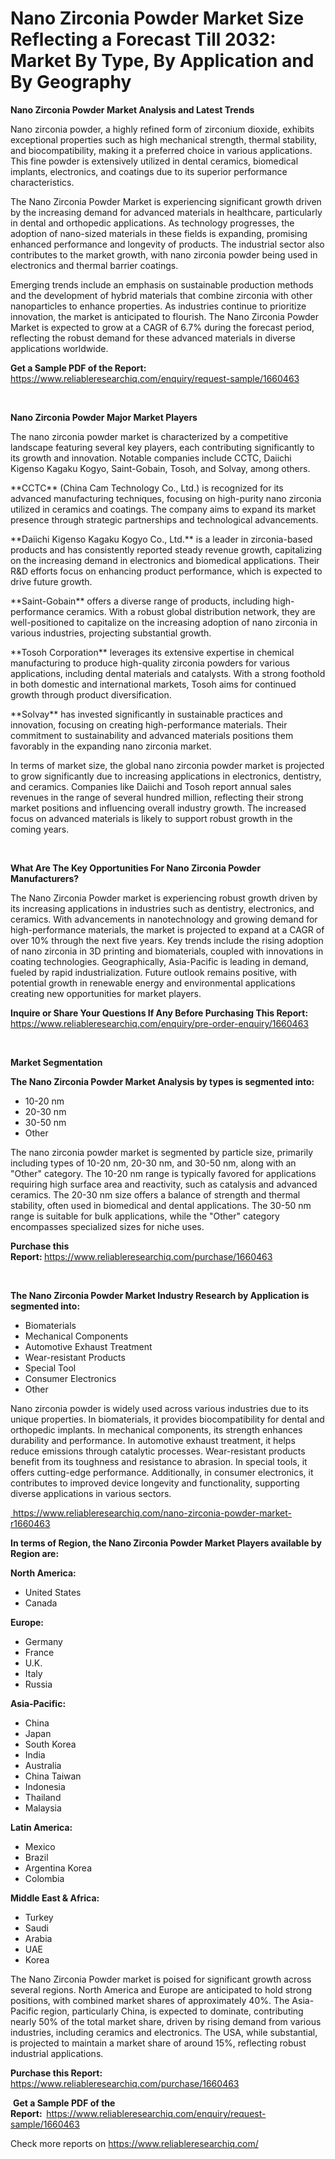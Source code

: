 <p><h1>Nano Zirconia Powder Market Size Reflecting a Forecast Till 2032: Market By Type, By Application and By Geography</h1></p><p><strong>Nano Zirconia Powder Market Analysis and Latest Trends</strong></p>
<p><p>Nano zirconia powder, a highly refined form of zirconium dioxide, exhibits exceptional properties such as high mechanical strength, thermal stability, and biocompatibility, making it a preferred choice in various applications. This fine powder is extensively utilized in dental ceramics, biomedical implants, electronics, and coatings due to its superior performance characteristics.</p><p>The Nano Zirconia Powder Market is experiencing significant growth driven by the increasing demand for advanced materials in healthcare, particularly in dental and orthopedic applications. As technology progresses, the adoption of nano-sized materials in these fields is expanding, promising enhanced performance and longevity of products. The industrial sector also contributes to the market growth, with nano zirconia powder being used in electronics and thermal barrier coatings.</p><p>Emerging trends include an emphasis on sustainable production methods and the development of hybrid materials that combine zirconia with other nanoparticles to enhance properties. As industries continue to prioritize innovation, the market is anticipated to flourish. The Nano Zirconia Powder Market is expected to grow at a CAGR of 6.7% during the forecast period, reflecting the robust demand for these advanced materials in diverse applications worldwide.</p></p>
<p><strong>Get a Sample PDF of the Report:&nbsp;</strong> <a href="https://www.reliableresearchiq.com/enquiry/request-sample/1660463?utm_campaign=104&utm_medium=2&utm_source=Github&utm_content=ia&utm_term=17012025&utm_id=nano-zirconia-powder">https://www.reliableresearchiq.com/enquiry/request-sample/1660463</a></p>
<p>&nbsp;</p>
<p><strong>Nano Zirconia Powder Major Market Players</strong></p>
<p><p>The nano zirconia powder market is characterized by a competitive landscape featuring several key players, each contributing significantly to its growth and innovation. Notable companies include CCTC, Daiichi Kigenso Kagaku Kogyo, Saint-Gobain, Tosoh, and Solvay, among others.</p><p>**CCTC** (China Cam Technology Co., Ltd.) is recognized for its advanced manufacturing techniques, focusing on high-purity nano zirconia utilized in ceramics and coatings. The company aims to expand its market presence through strategic partnerships and technological advancements.</p><p>**Daiichi Kigenso Kagaku Kogyo Co., Ltd.** is a leader in zirconia-based products and has consistently reported steady revenue growth, capitalizing on the increasing demand in electronics and biomedical applications. Their R&D efforts focus on enhancing product performance, which is expected to drive future growth.</p><p>**Saint-Gobain** offers a diverse range of products, including high-performance ceramics. With a robust global distribution network, they are well-positioned to capitalize on the increasing adoption of nano zirconia in various industries, projecting substantial growth.</p><p>**Tosoh Corporation** leverages its extensive expertise in chemical manufacturing to produce high-quality zirconia powders for various applications, including dental materials and catalysts. With a strong foothold in both domestic and international markets, Tosoh aims for continued growth through product diversification.</p><p>**Solvay** has invested significantly in sustainable practices and innovation, focusing on creating high-performance materials. Their commitment to sustainability and advanced materials positions them favorably in the expanding nano zirconia market.</p><p>In terms of market size, the global nano zirconia powder market is projected to grow significantly due to increasing applications in electronics, dentistry, and ceramics. Companies like Daiichi and Tosoh report annual sales revenues in the range of several hundred million, reflecting their strong market positions and influencing overall industry growth. The increased focus on advanced materials is likely to support robust growth in the coming years.</p></p>
<p>&nbsp;</p>
<p><strong>What Are The Key Opportunities For Nano Zirconia Powder Manufacturers?</strong></p>
<p><p>The Nano Zirconia Powder market is experiencing robust growth driven by its increasing applications in industries such as dentistry, electronics, and ceramics. With advancements in nanotechnology and growing demand for high-performance materials, the market is projected to expand at a CAGR of over 10% through the next five years. Key trends include the rising adoption of nano zirconia in 3D printing and biomaterials, coupled with innovations in coating technologies. Geographically, Asia-Pacific is leading in demand, fueled by rapid industrialization. Future outlook remains positive, with potential growth in renewable energy and environmental applications creating new opportunities for market players.</p></p>
<p><strong>Inquire or Share Your Questions If Any Before Purchasing This Report:</strong> <a href="https://www.reliableresearchiq.com/enquiry/pre-order-enquiry/1660463?utm_campaign=104&utm_medium=2&utm_source=Github&utm_content=ia&utm_term=17012025&utm_id=nano-zirconia-powder">https://www.reliableresearchiq.com/enquiry/pre-order-enquiry/1660463</a></p>
<p>&nbsp;</p>
<p><strong>Market Segmentation</strong></p>
<p><strong>The Nano Zirconia Powder Market Analysis by types is segmented into:</strong></p>
<p><ul><li>10-20 nm</li><li>20-30 nm</li><li>30-50 nm</li><li>Other</li></ul></p>
<p><p>The nano zirconia powder market is segmented by particle size, primarily including types of 10-20 nm, 20-30 nm, and 30-50 nm, along with an "Other" category. The 10-20 nm range is typically favored for applications requiring high surface area and reactivity, such as catalysis and advanced ceramics. The 20-30 nm size offers a balance of strength and thermal stability, often used in biomedical and dental applications. The 30-50 nm range is suitable for bulk applications, while the "Other" category encompasses specialized sizes for niche uses.</p></p>
<p><strong>Purchase this Report:&nbsp;</strong><a href="https://www.reliableresearchiq.com/purchase/1660463?utm_campaign=104&utm_medium=2&utm_source=Github&utm_content=ia&utm_term=17012025&utm_id=nano-zirconia-powder">https://www.reliableresearchiq.com/purchase/1660463</a></p>
<p>&nbsp;</p>
<p><strong>The Nano Zirconia Powder Market Industry Research by Application is segmented into:</strong></p>
<p><ul><li>Biomaterials</li><li>Mechanical Components</li><li>Automotive Exhaust Treatment</li><li>Wear-resistant Products</li><li>Special Tool</li><li>Consumer Electronics</li><li>Other</li></ul></p>
<p><p>Nano zirconia powder is widely used across various industries due to its unique properties. In biomaterials, it provides biocompatibility for dental and orthopedic implants. In mechanical components, its strength enhances durability and performance. In automotive exhaust treatment, it helps reduce emissions through catalytic processes. Wear-resistant products benefit from its toughness and resistance to abrasion. In special tools, it offers cutting-edge performance. Additionally, in consumer electronics, it contributes to improved device longevity and functionality, supporting diverse applications in various sectors.</p></p>
<p><a href="https://www.reliableresearchiq.com/nano-zirconia-powder-market-r1660463?utm_campaign=104&utm_medium=2&utm_source=Github&utm_content=ia&utm_term=17012025&utm_id=nano-zirconia-powder">&nbsp;https://www.reliableresearchiq.com/nano-zirconia-powder-market-r1660463</a></p>
<p><strong>In terms of Region, the Nano Zirconia Powder Market Players available by Region are:</strong></p>
<p>
    <p> <strong> North America: </strong>
        <ul>
            <li>United States</li>
            <li>Canada</li>
        </ul>
        </p> 
    <p> <strong> Europe: </strong>
        <ul>
            <li>Germany</li>
            <li>France</li>
            <li>U.K.</li>
            <li>Italy</li>
            <li>Russia</li>
        </ul>
        </p> 
    <p> <strong> Asia-Pacific: </strong>
        <ul>
            <li>China</li>
            <li>Japan</li>
            <li>South Korea</li>
            <li>India</li>
            <li>Australia</li>
            <li>China Taiwan</li>
            <li>Indonesia</li>
            <li>Thailand</li>
            <li>Malaysia</li>
        </ul>
        </p> 
    <p> <strong> Latin America: </strong>
        <ul>
            <li>Mexico</li>
            <li>Brazil</li>
            <li>Argentina Korea</li>
            <li>Colombia</li>
        </ul>
        </p> 
    <p> <strong> Middle East & Africa: </strong>
        <ul>
            <li>Turkey</li>
            <li>Saudi</li>
            <li>Arabia</li>
            <li>UAE</li>
            <li>Korea</li>
        </ul>
    </p>
    </p>
<p><p>The Nano Zirconia Powder market is poised for significant growth across several regions. North America and Europe are anticipated to hold strong positions, with combined market shares of approximately 40%. The Asia-Pacific region, particularly China, is expected to dominate, contributing nearly 50% of the total market share, driven by rising demand from various industries, including ceramics and electronics. The USA, while substantial, is projected to maintain a market share of around 15%, reflecting robust industrial applications.</p></p>
<p><strong>Purchase this Report: </strong><a href="https://www.reliableresearchiq.com/purchase/1660463?utm_campaign=104&utm_medium=2&utm_source=Github&utm_content=ia&utm_term=17012025&utm_id=nano-zirconia-powder">https://www.reliableresearchiq.com/purchase/1660463</a></p>
<p>&nbsp;<strong>Get a Sample PDF of the Report:&nbsp;&nbsp;</strong><a href="https://www.reliableresearchiq.com/enquiry/request-sample/1660463?utm_campaign=104&utm_medium=2&utm_source=Github&utm_content=ia&utm_term=17012025&utm_id=nano-zirconia-powder">https://www.reliableresearchiq.com/enquiry/request-sample/1660463</a></p>
<p><strong></strong></p>
<p>Check more reports on <a href="https://www.reliableresearchiq.com/?utm_campaign=104&utm_medium=2&utm_source=Github&utm_content=ia&utm_term=17012025&utm_id=nano-zirconia-powder">https://www.reliableresearchiq.com/</a></p>
